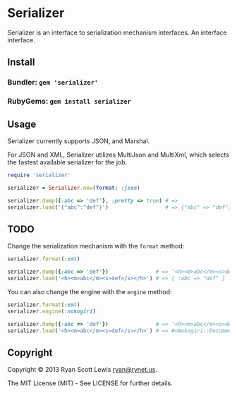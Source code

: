 # Serializer

Serializer is an interface to serialization mechanism interfaces. An interface interface.

## Install

### Bundler: `gem 'serializer'`

### RubyGems: `gem install serializer`

## Usage

Serializer currently supports JSON, and Marshal.

For JSON and XML, Serializer utilizes MultiJson and MultiXml, which selects the fastest available serializer for the job.

```ruby
require 'serializer'

serializer = Serializer.new(format: :json)

serializer.dump({:abc => 'def'}, :pretty => true) # => 
serializer.load('{"abc":"def"}')                  # => {"abc" => "def"}
```

## TODO

Change the serialization mechanism with the `format` method:

```ruby
serializer.format(:xml)

serializer.dump({:abc => 'def'})               # => '<h><m>abc</m><s>def</s></h>'
serializer.load('<h><m>abc</m><s>def</s></h>') # => { :abc => "def" }
```

You can also change the engine with the `engine` method:

```ruby
serializer.format(:xml)
serializer.engine(:nokogiri)

serializer.dump({:abc => 'def'})               # => '<h><m>abc</m><s>def</s></h>' # Nokogiri has no "hash to xml", so we fallback to Ox
serializer.load('<h><m>abc</m><s>def</s></h>') # => #<Nokogiri::Document ... >
```

## Copyright

Copyright © 2013 Ryan Scott Lewis <ryan@rynet.us>.

The MIT License (MIT) - See LICENSE for further details.
